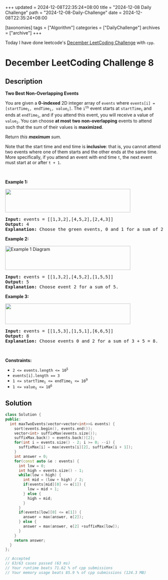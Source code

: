 +++
updated = 2024-12-08T22:35:24+08:00
title = "2024-12-08 Daily Challenge"
path = "2024-12-08-Daily-Challenge"
date = 2024-12-08T22:35:24+08:00

[taxonomies]
tags = ["Algorithm"]
categories = ["DailyChallenge"]
archives = ["archive"]
+++

Today I have done leetcode's [December LeetCoding Challenge](https://leetcode.com/problems/two-best-non-overlapping-events/) with `cpp`.

<!-- more -->

# December LeetCoding Challenge 8

## Description

**Two Best Non-Overlapping Events**

<p>You are given a <strong>0-indexed</strong> 2D integer array of <code>events</code> where <code>events[i] = [startTime<sub>i</sub>, endTime<sub>i</sub>, value<sub>i</sub>]</code>. The <code>i<sup>th</sup></code> event starts at <code>startTime<sub>i</sub></code><sub> </sub>and ends at <code>endTime<sub>i</sub></code>, and if you attend this event, you will receive a value of <code>value<sub>i</sub></code>. You can choose <strong>at most</strong> <strong>two</strong> <strong>non-overlapping</strong> events to attend such that the sum of their values is <strong>maximized</strong>.</p>

<p>Return <em>this <strong>maximum</strong> sum.</em></p>

<p>Note that the start time and end time is <strong>inclusive</strong>: that is, you cannot attend two events where one of them starts and the other ends at the same time. More specifically, if you attend an event with end time <code>t</code>, the next event must start at or after <code>t + 1</code>.</p>

<p>&nbsp;</p>
<p><strong class="example">Example 1:</strong></p>
<img alt="" src="https://assets.leetcode.com/uploads/2021/09/21/picture5.png" style="width: 400px; height: 75px;" />
<pre>
<strong>Input:</strong> events = [[1,3,2],[4,5,2],[2,4,3]]
<strong>Output:</strong> 4
<strong>Explanation: </strong>Choose the green events, 0 and 1 for a sum of 2 + 2 = 4.
</pre>

<p><strong class="example">Example 2:</strong></p>
<img alt="Example 1 Diagram" src="https://assets.leetcode.com/uploads/2021/09/21/picture1.png" style="width: 400px; height: 77px;" />
<pre>
<strong>Input:</strong> events = [[1,3,2],[4,5,2],[1,5,5]]
<strong>Output:</strong> 5
<strong>Explanation: </strong>Choose event 2 for a sum of 5.
</pre>

<p><strong class="example">Example 3:</strong></p>
<img alt="" src="https://assets.leetcode.com/uploads/2021/09/21/picture3.png" style="width: 400px; height: 66px;" />
<pre>
<strong>Input:</strong> events = [[1,5,3],[1,5,1],[6,6,5]]
<strong>Output:</strong> 8
<strong>Explanation: </strong>Choose events 0 and 2 for a sum of 3 + 5 = 8.</pre>

<p>&nbsp;</p>
<p><strong>Constraints:</strong></p>

<ul>
	<li><code>2 &lt;= events.length &lt;= 10<sup>5</sup></code></li>
	<li><code>events[i].length == 3</code></li>
	<li><code>1 &lt;= startTime<sub>i</sub> &lt;= endTime<sub>i</sub> &lt;= 10<sup>9</sup></code></li>
	<li><code>1 &lt;= value<sub>i</sub> &lt;= 10<sup>6</sup></code></li>
</ul>


## Solution

``` cpp
class Solution {
public:
  int maxTwoEvents(vector<vector<int>>& events) {
    sort(events.begin(), events.end());
    vector<int> suffixMax(events.size());
    suffixMax.back() = events.back()[2];
    for(int i = events.size() - 2; i >= 0; --i) {
      suffixMax[i] = max(events[i][2], suffixMax[i + 1]);
    }
    int answer = 0;
    for(const auto &e : events) {
      int low = 0;
      int high = events.size() - 1;
      while(low < high) {
        int mid = (low + high) / 2;
        if(events[mid][0] <= e[1]) {
          low = mid + 1;
        } else {
          high = mid;
        }
      }
      if(events[low][0] <= e[1]) {
        answer = max(answer, e[2]);
      } else {
        answer = max(answer, e[2] +suffixMax[low]);
      }
    }
    return answer;
  }
};

// Accepted
// 63/63 cases passed (63 ms)
// Your runtime beats 71.62 % of cpp submissions
// Your memory usage beats 85.9 % of cpp submissions (124.3 MB)
```
